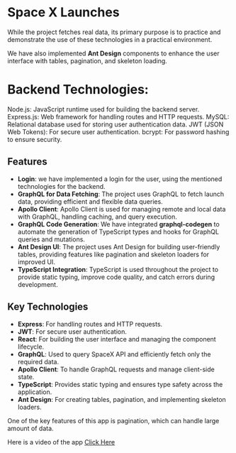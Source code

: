 # Space X Launches

While the project fetches real data, its primary purpose is to practice and demonstrate the use of these technologies in a practical environment.

We have also implemented **Ant Design** components to enhance the user interface with tables, pagination, and skeleton loading.

# Backend Technologies:

Node.js: JavaScript runtime used for building the backend server.
Express.js: Web framework for handling routes and HTTP requests.
MySQL: Relational database used for storing user authentication data.
JWT (JSON Web Tokens): For secure user authentication.
bcrypt: For password hashing to ensure security.

## Features

- **Login**: we have implemented a login for the user, using the mentioned technologies for the backend.
- **GraphQL for Data Fetching**: The project uses GraphQL to fetch launch data, providing efficient and flexible data queries.
- **Apollo Client**: Apollo Client is used for managing remote and local data with GraphQL, handling caching, and query execution.
- **GraphQL Code Generation**: We have integrated **graphql-codegen** to automate the generation of TypeScript types and hooks for GraphQL queries and mutations.
- **Ant Design UI**: The project uses Ant Design for building user-friendly tables, providing features like pagination and skeleton loaders for improved UI.
- **TypeScript Integration**: TypeScript is used throughout the project to provide static typing, improve code quality, and catch errors during development.

## Key Technologies

- **Express**: For handling routes and HTTP requests.
- **JWT**: For secure user authentication.
- **React**: For building the user interface and managing the component lifecycle.
- **GraphQL**: Used to query SpaceX API and efficiently fetch only the required data.
- **Apollo Client**: To handle GraphQL requests and manage client-side state.
- **TypeScript**: Provides static typing and ensures type safety across the application.
- **Ant Design**: For creating tables, pagination, and implementing skeleton loaders.

One of the key features of this app is pagination, which can handle large amount of data.

Here is a video of the app [Click Here](https://jam.dev/c/4c192b47-555d-469f-9636-cf0e178732fa)

